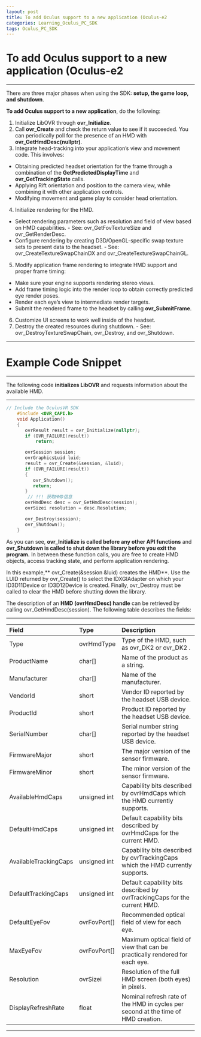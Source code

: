 ```yaml
---
layout: post
title: To add Oculus support to a new application (Oculus-e2
categories: Learning_Oculus_PC_SDK
tags: Oculus_PC_SDK
---
```


# To add Oculus support to a new application (Oculus-e2


-------------------
There are three major phases when using the SDK: **setup, the game loop, and shutdown**.

**To add Oculus support to a new application**, do the following:

1. Initialize LibOVR through **ovr_Initialize**.
2. Call **ovr_Create** and check the return value to see if it succeeded. You can periodically poll for the presence of an HMD with **ovr_GetHmdDesc(nullptr)**.
3. Integrate head-tracking into your application’s view and movement code. This involves:
 - Obtaining predicted headset orientation for the frame through a combination of the **GetPredictedDisplayTime** and **ovr_GetTrackingState** calls.
 - Applying Rift orientation and position to the camera view, while combining it with other application controls.
 - Modifying movement and game play to consider head orientation.
4. Initialize rendering for the HMD.
 - Select rendering parameters such as resolution and field of view based on HMD capabilities.
         - See: ovr_GetFovTextureSize and ovr_GetRenderDesc.
 - Configure rendering by creating D3D/OpenGL-specific swap texture sets to present data to the headset.
         - See: ovr_CreateTextureSwapChainDX and ovr_CreateTextureSwapChainGL.
5. Modify application frame rendering to integrate HMD support and proper frame timing:
 - Make sure your engine supports rendering stereo views.
 - Add frame timing logic into the render loop to obtain correctly predicted eye render poses.
 - Render each eye’s view to intermediate render targets.
 - Submit the rendered frame to the headset by calling **ovr_SubmitFrame**.
6. Customize UI screens to work well inside of the headset.
7. Destroy the created resources during shutdown.
       - See: ovr_DestroyTextureSwapChain, ovr_Destroy, and ovr_Shutdown.





---
# Example Code Snippet
---
The following code **initializes LibOVR** and requests information about the available HMD.

---

```C
// Include the OculusVR SDK
	#include <OVR_CAPI.h>
	void Application()
	{
	   ovrResult result = ovr_Initialize(nullptr);
	   if (OVR_FAILURE(result))
	       return;

	   ovrSession session;
	   ovrGraphicsLuid luid;
	   result = ovr_Create(&session, &luid);
	   if (OVR_FAILURE(result))
	   {
	      ovr_Shutdown();
	      return;
	   }
		// !!! 获取HMD信息
	   ovrHmdDesc desc = ovr_GetHmdDesc(session);
	   ovrSizei resolution = desc.Resolution;

	   ovr_Destroy(session);
	   ovr_Shutdown();
	}
```

As you can see, **ovr_Initialize is called before any other API functions** and **ovr_Shutdown is called to shut down the library before you exit the program.** In between these function calls, you are free to create HMD objects, access tracking state, and perform application rendering.

In this example,** ovr_Create(&session &luid) creates the HMD**. Use the LUID returned by ovr_Create() to select the IDXGIAdapter on which your ID3D11Device or ID3D12Device is created. Finally, ovr_Destroy must be called to clear the HMD before shutting down the library.



The description of an **HMD (ovrHmdDesc) handle** can be retrieved by calling ovr_GetHmdDesc(session). The following table describes the fields:

---

| Field | Type | Description |
|:--------|:--------|:--------|
|  Type	|  ovrHmdType	|  Type of the HMD, such as ovr_DK2 or ovr_DK2 .
|  ProductName	|  char[]	|  Name of the product as a string.
|  Manufacturer	|  char[]	|  Name of the manufacturer.
|  VendorId	|  short	|  Vendor ID reported by the headset USB device.
|  ProductId	|  short	|  Product ID reported by the headset USB device.
|  SerialNumber	|  char[]	|  Serial number string reported by the headset USB device.
|  FirmwareMajor	|  short	|  The major version of the sensor firmware.
|  FirmwareMinor	|  short	|  The minor version of the sensor firmware.
|  AvailableHmdCaps	|  unsigned int	|  Capability bits described by ovrHmdCaps which the HMD currently supports.
|  DefaultHmdCaps	|  unsigned int	|  Default capability bits described by ovrHmdCaps for the current HMD.
|  AvailableTrackingCaps	|  unsigned int	|  Capability bits described by ovrTrackingCaps which the HMD currently supports.
|  DefaultTrackingCaps	|  unsigned int	|  Default capability bits described by ovrTrackingCaps for the current HMD.
|  DefaultEyeFov	|  ovrFovPort[]	|  Recommended optical field of view for each eye.
|  MaxEyeFov	|  ovrFovPort[]	|  Maximum optical field of view that can be practically rendered for each eye.
|  Resolution	|  ovrSizei	|  Resolution of the full HMD screen (both eyes) in pixels.
|  DisplayRefreshRate	|  float	|  Nominal refresh rate of the HMD in cycles per second at the time of HMD creation.

---


